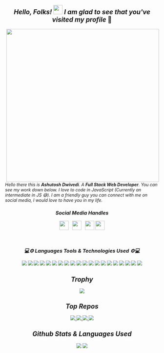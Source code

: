 <h2 align='center'> <i>Hello, Folks! <img src="https://github.com/Ashutosh00710/Ashutosh00710/blob/master/wave.gif" width="30px"> I am glad to see that you've visited my profile</i> 🙂</h2>  

<img align="right" src="https://github.com/Ashutosh00710/Ashutosh00710/blob/master/Overview.gif"  width="500">

_Hello there this is **Ashutosh Dwivedi**. A **Full Stack Web Developer**. You can see my work down below. I love to code in JavaScript (Currently an intermediate in JS 😅). I am a friendly guy you can connect with me on social media, I would love to have you in my life._  
<h3 align='center'><i>Social Media Handles</i></h3>
<p align='center'>
<a href="https://twitter.com/NaN_dwivedi"><img height="30" src="https://github.com/Ashutosh00710/Ashutosh00710/blob/master/icon/twitter.png"></a>&nbsp;&nbsp;
<a href="https://www.instagram.com/07_ashutosh_dwivedi/"><img height="30" src="https://github.com/Ashutosh00710/Ashutosh00710/blob/master/icon/instagram.jpg"></a>&nbsp;&nbsp;
<a href="https://www.facebook.com/ashutosh.a.dwivedi.3/"><img height="30" src="https://github.com/Ashutosh00710/Ashutosh00710/blob/master/icon/fb.png"></a>
<a href="https://www.linkedin.com/in/ashutosh-dwivedi-b3025b196"><img height="30" src="https://github.com/Ashutosh00710/Ashutosh00710/blob/master/icon/linkedin.png"></a>
</p>

</br>
<h3 align='center'><i>💻⚙ Languages Tools & Technologies Used ⚙💻</i></h3>

<p align="center">
<img src="https://img.shields.io/badge/javascript%20-%23323330.svg?&style=for-the-badge&logo=javascript&logoColor=%23F7DF1E">
<img src="https://img.shields.io/badge/c++%20-%2300599C.svg?&style=for-the-badge&logo=c%2B%2B&ogoColor=white">
<img src="https://img.shields.io/badge/react%20-%2320232a.svg?&style=for-the-badge&logo=react&logoColor=%2361DAFB">
<img src="https://img.shields.io/badge/express.js%20-%23404d59.svg?&style=for-the-badge">
<img src="https://img.shields.io/badge/node.js%20-%2343853D.svg?&style=for-the-badge&logo=node.js&logoColor=white">
  <img src="https://img.shields.io/badge/Deno%20-%23000000.svg?&style=for-the-badge&logo=deno&ogoColor=white">
<img src="https://img.shields.io/badge/css3%20-%231572B6.svg?&style=for-the-badge&logo=css3&logoColor=white">
<img src="https://img.shields.io/badge/Styled%20Components-informational?style=for-the-badge&logo=styled-components&logoColor=white&color=DB7093">
<img src="https://img.shields.io/badge/Material%20UI-informational?style=for-the-badge&logo=material-ui&logoColor=white&color=0081CB">
<img src="https://img.shields.io/badge/redux%20-%23593d88.svg?&style=for-the-badge&logo=redux&logoColor=white">
<img src="https://img.shields.io/badge/github%20-%23121011.svg?&style=for-the-badge&logo=github&logoColor=white">
<img src="https://img.shields.io/badge/heroku%20-%23430098.svg?&style=for-the-badge&logo=heroku&logoColor=white">
<img src="https://img.shields.io/badge/firebase%20-%23039BE5.svg?&style=for-the-badge&logo=firebase">
<img src="https://img.shields.io/badge/MongoDB-%234ea94b.svg?&style=for-the-badge&logo=mongodb&logoColor=white">
<img src="https://img.shields.io/badge/-Yarn-informational?style=for-the-badge&logo=yarn&logoColor=white&color=2C8EBB">
<img src="https://img.shields.io/badge/-npm-informational?style=for-the-badge&logo=npm&logoColor=white&color=CB3837">
<img src="https://img.shields.io/badge/VS%20Code%20-%23007ACC.svg?&style=for-the-badge&logo=visual%20studio%20code&ogoColor=white">
<img src="https://img.shields.io/badge/Brave%20Browser%20-%23ffffff.svg?&style=for-the-badge&logo=brave&ogoColor=white">
<img src="https://img.shields.io/badge/Code%20Sandbox%20-%23000000.svg?&style=for-the-badge&logo=codesandbox&ogoColor=white">
<img src="https://img.shields.io/badge/Postman%20-%23F9DC3E.svg?&style=for-the-badge&logo=postman&ogoColor=white">
</p>

<h2 align='center'><i>Trophy</i></h2>
<p align='center'>
  
<img src="https://github-profile-trophy.vercel.app/?username=ashutosh00710&theme=dracula">

</p>
<h2 align='center'><i>Top Repos</i></h2>

<p align="center">
<a href="https://github.com/Ashutosh00710/crwn-clothing">
<img src="https://github-readme-stats.vercel.app/api/pin/?username=ashutosh00710&repo=crwn-clothing&theme=dracula">
  </a>
  <a href="https://github.com/Ashutosh00710/be-social_">
<img src="https://github-readme-stats.vercel.app/api/pin/?username=ashutosh00710&repo=be-social_&theme=dracula">
  </a>
  <a href="https://github.com/Ashutosh00710/Block-Breaker-Game">
<img src="https://github-readme-stats.vercel.app/api/pin/?username=ashutosh00710&repo=Block-Breaker-Game&theme=dracula">
  </a>
  <a href="https://github.com/Ashutosh00710/facedetection-brain">
<img src="https://github-readme-stats.vercel.app/api/pin/?username=ashutosh00710&repo=facedetection-brain&theme=dracula">
  </a>
</p>

<h2 align='center'><i>Github Stats & Languages Used</i></h2>
<p align="center">
<img src="https://github-readme-stats.vercel.app/api?username=ashutosh00710&show_icons=true&theme=dracula">
<a href="https://github.com/Ashutosh00710/Ashutosh00710">
  <img src="https://github-readme-stats.vercel.app/api/top-langs/?username=Ashutosh00710&hide=css,html&title_color=ffffff&text_color=ffffff&icon_color=2bbc8a&theme=dracula" />
</a>
</p>
